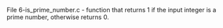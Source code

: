 File 6-is_prime_number.c - function that returns 1 if the input integer is a prime number, otherwise returns 0.
